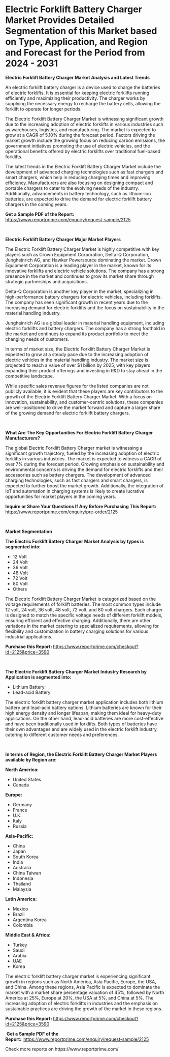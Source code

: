 <p><h1>Electric Forklift Battery Charger Market Provides Detailed Segmentation of this Market based on Type, Application, and Region and Forecast for the Period from 2024 - 2031</h1></p><p><strong>Electric Forklift Battery Charger Market Analysis and Latest Trends</strong></p>
<p><p>An electric forklift battery charger is a device used to charge the batteries of electric forklifts. It is essential for keeping electric forklifts running efficiently and maximizing their productivity. The charger works by supplying the necessary energy to recharge the battery cells, allowing the forklift to operate for longer periods.</p><p>The Electric Forklift Battery Charger Market is witnessing significant growth due to the increasing adoption of electric forklifts in various industries such as warehouses, logistics, and manufacturing. The market is expected to grow at a CAGR of 5.10% during the forecast period. Factors driving the market growth include the growing focus on reducing carbon emissions, the government initiatives promoting the use of electric vehicles, and the operational benefits offered by electric forklifts over traditional fuel-based forklifts.</p><p>The latest trends in the Electric Forklift Battery Charger Market include the development of advanced charging technologies such as fast chargers and smart chargers, which help in reducing charging times and improving efficiency. Manufacturers are also focusing on designing compact and portable chargers to cater to the evolving needs of the industry. Additionally, advancements in battery technology, such as lithium-ion batteries, are expected to drive the demand for electric forklift battery chargers in the coming years.</p></p>
<p><strong>Get a Sample PDF of the Report:&nbsp;</strong> <a href="https://www.reportprime.com/enquiry/request-sample/2125">https://www.reportprime.com/enquiry/request-sample/2125</a></p>
<p>&nbsp;</p>
<p><strong>Electric Forklift Battery Charger Major Market Players</strong></p>
<p><p>The Electric Forklift Battery Charger Market is highly competitive with key players such as Crown Equipment Corporation, Delta-Q Corporation, Jungheinrich AG, and Hawker Powersource dominating the market. Crown Equipment Corporation is a leading player in the market, known for its innovative forklifts and electric vehicle solutions. The company has a strong presence in the market and continues to grow its market share through strategic partnerships and acquisitions.</p><p>Delta-Q Corporation is another key player in the market, specializing in high-performance battery chargers for electric vehicles, including forklifts. The company has seen significant growth in recent years due to the increasing demand for electric forklifts and the focus on sustainability in the material handling industry.</p><p>Jungheinrich AG is a global leader in material handling equipment, including electric forklifts and battery chargers. The company has a strong foothold in the market and continues to expand its product portfolio to meet the changing needs of customers.</p><p>In terms of market size, the Electric Forklift Battery Charger Market is expected to grow at a steady pace due to the increasing adoption of electric vehicles in the material handling industry. The market size is projected to reach a value of over $1 billion by 2025, with key players expanding their product offerings and investing in R&D to stay ahead in the competitive landscape.</p><p>While specific sales revenue figures for the listed companies are not publicly available, it is evident that these players are key contributors to the growth of the Electric Forklift Battery Charger Market. With a focus on innovation, sustainability, and customer-centric solutions, these companies are well-positioned to drive the market forward and capture a larger share of the growing demand for electric forklift battery chargers.</p></p>
<p>&nbsp;</p>
<p><strong>What Are The Key Opportunities For Electric Forklift Battery Charger Manufacturers?</strong></p>
<p><p>The global Electric Forklift Battery Charger market is witnessing a significant growth trajectory, fueled by the increasing adoption of electric forklifts in various industries. The market is expected to witness a CAGR of over 7% during the forecast period. Growing emphasis on sustainability and environmental concerns is driving the demand for electric forklifts and their accessories such as battery chargers. The development of advanced charging technologies, such as fast chargers and smart chargers, is expected to further boost the market growth. Additionally, the integration of IoT and automation in charging systems is likely to create lucrative opportunities for market players in the coming years.</p></p>
<p><strong>Inquire or Share Your Questions If Any Before Purchasing This Report:</strong> <a href="https://www.reportprime.com/enquiry/pre-order/2125">https://www.reportprime.com/enquiry/pre-order/2125</a></p>
<p>&nbsp;</p>
<p><strong>Market Segmentation</strong></p>
<p><strong>The Electric Forklift Battery Charger Market Analysis by types is segmented into:</strong></p>
<p><ul><li>12 Volt</li><li>24 Volt</li><li>36 Volt</li><li>48 Volt</li><li>72 Volt</li><li>80 Volt</li><li>Others</li></ul></p>
<p><p>The Electric Forklift Battery Charger Market is categorized based on the voltage requirements of forklift batteries. The most common types include 12 volt, 24 volt, 36 volt, 48 volt, 72 volt, and 80 volt chargers. Each charger is designed to match the specific voltage needs of different forklift models, ensuring efficient and effective charging. Additionally, there are other variations in the market catering to specialized requirements, allowing for flexibility and customization in battery charging solutions for various industrial applications.</p></p>
<p><strong>Purchase this Report:&nbsp;</strong><a href="https://www.reportprime.com/checkout?id=2125&price=3590">https://www.reportprime.com/checkout?id=2125&price=3590</a></p>
<p>&nbsp;</p>
<p><strong>The Electric Forklift Battery Charger Market Industry Research by Application is segmented into:</strong></p>
<p><ul><li>Lithium Battery</li><li>Lead-acid Battery</li></ul></p>
<p><p>The electric forklift battery charger market application includes both lithium battery and lead-acid battery options. Lithium batteries are known for their high energy density and longer lifespan, making them ideal for heavy-duty applications. On the other hand, lead-acid batteries are more cost-effective and have been traditionally used in forklifts. Both types of batteries have their own advantages and are widely used in the electric forklift industry, catering to different customer needs and preferences.</p></p>
<p>&nbsp;</p>
<p><strong>In terms of Region, the Electric Forklift Battery Charger Market Players available by Region are:</strong></p>
<p>
    <p> <strong> North America: </strong>
        <ul>
            <li>United States</li>
            <li>Canada</li>
        </ul>
        </p> 
    <p> <strong> Europe: </strong>
        <ul>
            <li>Germany</li>
            <li>France</li>
            <li>U.K.</li>
            <li>Italy</li>
            <li>Russia</li>
        </ul>
        </p> 
    <p> <strong> Asia-Pacific: </strong>
        <ul>
            <li>China</li>
            <li>Japan</li>
            <li>South Korea</li>
            <li>India</li>
            <li>Australia</li>
            <li>China Taiwan</li>
            <li>Indonesia</li>
            <li>Thailand</li>
            <li>Malaysia</li>
        </ul>
        </p> 
    <p> <strong> Latin America: </strong>
        <ul>
            <li>Mexico</li>
            <li>Brazil</li>
            <li>Argentina Korea</li>
            <li>Colombia</li>
        </ul>
        </p> 
    <p> <strong> Middle East & Africa: </strong>
        <ul>
            <li>Turkey</li>
            <li>Saudi</li>
            <li>Arabia</li>
            <li>UAE</li>
            <li>Korea</li>
        </ul>
    </p>
    </p>
<p><p>The electric forklift battery charger market is experiencing significant growth in regions such as North America, Asia Pacific, Europe, the USA, and China. Among these regions, Asia Pacific is expected to dominate the market with a market share percentage valuation of 45%, followed by North America at 25%, Europe at 20%, the USA at 5%, and China at 5%. The increasing adoption of electric forklifts in industries and the emphasis on sustainable practices are driving the growth of the market in these regions.</p></p>
<p><strong>Purchase this Report: </strong><a href="https://www.reportprime.com/checkout?id=2125&price=3590">https://www.reportprime.com/checkout?id=2125&price=3590</a></p>
<p>&nbsp;<strong>Get a Sample PDF of the Report:&nbsp;&nbsp;</strong><a href="https://www.reportprime.com/enquiry/request-sample/2125">https://www.reportprime.com/enquiry/request-sample/2125</a></p>
<p><strong></strong></p>
<p>Check more reports on https://www.reportprime.com/</p>